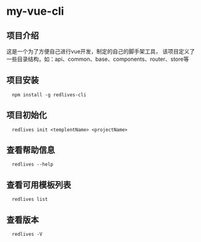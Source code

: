 # my-vue-cli

## 项目介绍
  这是一个为了方便自己进行vue开发，制定的自己的脚手架工具，
  该项目定义了一些目录结构，如：api、common、base、components、router、store等

## 项目安装

```
  npm install -g redlives-cli
```

## 项目初始化

  ```
    redlives init <templentName> <projectName>
  ```

## 查看帮助信息
  
  ```
    redlives --help
  ```
  
## 查看可用模板列表
  
  ```
    redlives list
  ```
 
 
## 查看版本
  
  ```
    redlives -V
  ```
